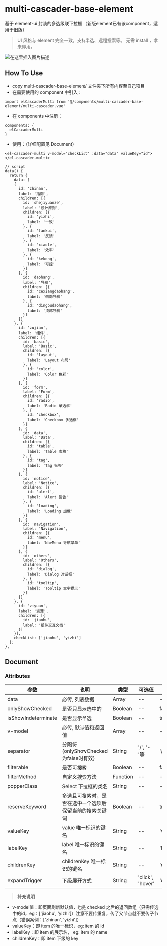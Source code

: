 # multi-cascader-base-element
基于 element-ui 封装的多选级联下拉框 （新版element已有该component，适用于旧版）
> UI 风格与 element 完全一致，支持半选、远程搜索等。
> 无需 install ，拿来即用。


![在这里插入图片描述](https://img-blog.csdnimg.cn/20190724154925165.png?x-oss-process=image/watermark,type_ZmFuZ3poZW5naGVpdGk,shadow_10,text_aHR0cHM6Ly9ibG9nLmNzZG4ubmV0L3E5NTU0ODg1NA==,size_16,color_FFFFFF,t_70)

## How To Use
- copy multi-cascader-base-element/ 文件夹下所有内容至自己项目
- 在需要使用的 component 中引入：
```
import elCascaderMulti from '@/components/multi-cascader-base-element/multi-cascader.vue'
```
- 在 components 中注册：
```
components: {
  elCascaderMulti
}
```
- 使用：（详细配置见 Document）
```
<el-cascader-multi v-model="checkList" :data="data" valueKey="id"> </el-cascader-multi>

// script
data() {
  return {
    data: [
    {
      id: 'zhinan',
      label: '指南',
      children: [{
        id: 'shejiyuanze',
        label: '设计原则',
        children: [{
          id: 'yizhi',
          label: '一致'
        }, {
          id: 'fankui',
          label: '反馈'
        }, {
          id: 'xiaolv',
          label: '效率'
        }, {
          id: 'kekong',
          label: '可控'
        }]
      }, {
        id: 'daohang',
        label: '导航',
        children: [{
          id: 'cexiangdaohang',
          label: '侧向导航'
        }, {
          id: 'dingbudaohang',
          label: '顶部导航'
        }]
      }]
    }, {
      id: 'zujian',
      label: '组件',
      children: [{
        id: 'basic',
        label: 'Basic',
        children: [{
          id: 'layout',
          label: 'Layout 布局'
        }, {
          id: 'color',
          label: 'Color 色彩'
        }]
      }, {
        id: 'form',
        label: 'Form',
        children: [{
          id: 'radio',
          label: 'Radio 单选框'
        }, {
          id: 'checkbox',
          label: 'Checkbox 多选框'
        }]
      }, {
        id: 'data',
        label: 'Data',
        children: [{
          id: 'table',
          label: 'Table 表格'
        }, {
          id: 'tag',
          label: 'Tag 标签'
        }]
      }, {
        id: 'notice',
        label: 'Notice',
        children: [{
          id: 'alert',
          label: 'Alert 警告'
        }, {
          id: 'loading',
          label: 'Loading 加载'
        }]
      }, {
        id: 'navigation',
        label: 'Navigation',
        children: [{
          id: 'menu',
          label: 'NavMenu 导航菜单'
        }]
      }, {
        id: 'others',
        label: 'Others',
        children: [{
          id: 'dialog',
          label: 'Dialog 对话框'
        }, {
          id: 'tooltip',
          label: 'Tooltip 文字提示'
        }]
      }]
    }, {
      id: 'ziyuan',
      label: '资源',
      children: [{
        id: 'jiaohu',
        label: '组件交互文档'
      }]
    }],
    checkList: ['jiaohu', 'yizhi']
  };
},
```

## Document

### Attributes

参数 | 说明 | 类型 | 可选值 | 默认值
---|---|---|---|---
data | 必传, 列表数据 | Array | -- | --
onlyShowChecked | 是否只显示选中的 | Boolean | -- | false
isShowIndeterminate | 是否显示半选 | Boolean | -- | true
v-model | 必传, 默认值和返回值 | Array | -- | --
separator | 分隔符(onlyShowChecked为false时有效) | String | '/', '-'等 | '/'
filterable | 是否可搜索 | Boolean | -- | false
filterMethod | 自定义搜索方法 | Function | -- | --
popperClass | Select 下拉框的类名 | String | -- | --
reserveKeyword | 多选且可搜索时，是否在选中一个选项后保留当前的搜索关键词 | Boolean | -- | true
valueKey | value 唯一标识的键名 | String | -- | 'value'
labelKey | label 唯一标识的键名 | String | -- | 'label'
childrenKey | childrenKey 唯一标识的键名 | String | -- | 'children'
expandTrigger | 下级展开方式 | String | 'click', 'hover' | 'click'

> **补充说明**

- v-model值：即页面刷新默认值，也是 checked 之后的返回数组（只需传选中的id，eg：['jiaohu', 'yizhi']）注意不要传重复，传了父节点就不要传子节点（错误案例：['zhinan', 'yizhi']）
- valueKey：即 item 的唯一标识，eg: item 的 id
- labelKey：即 item 的展示名， eg: item 的 name
- childrenKey：即 item 下级的 key
